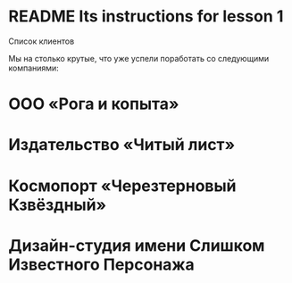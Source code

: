 README
Its instructions for lesson 1 
=====
Список клиентов

Мы на столько крутые, что уже успели поработать со следующими компаниями:

# ООО «Рога и копыта»
# Издательство «Читый лист»
# Космопорт «Черезтерновый Кзвёздный»
# Дизайн-студия имени Слишком Известного Персонажа

